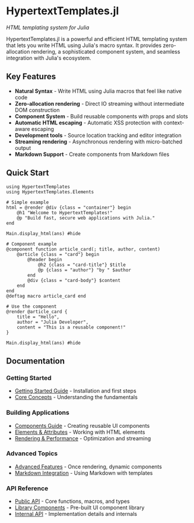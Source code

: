 # HypertextTemplates.jl

_HTML templating system for Julia_

HypertextTemplates.jl is a powerful and efficient HTML templating system that lets you write HTML using Julia's macro syntax. It provides zero-allocation rendering, a sophisticated component system, and seamless integration with Julia's ecosystem.

## Key Features

- **Natural Syntax** - Write HTML using Julia macros that feel like native code
- **Zero-allocation rendering** - Direct IO streaming without intermediate DOM construction
- **Component System** - Build reusable components with props and slots
- **Automatic HTML escaping** - Automatic XSS protection with context-aware escaping
- **Development tools** - Source location tracking and editor integration
- **Streaming rendering** - Asynchronous rendering with micro-batched output
- **Markdown Support** - Create components from Markdown files

## Quick Start

```@example get-started
using HypertextTemplates
using HypertextTemplates.Elements

# Simple example
html = @render @div {class = "container"} begin
    @h1 "Welcome to HypertextTemplates!"
    @p "Build fast, secure web applications with Julia."
end

Main.display_html(ans) #hide
```

```@example get-started
# Component example
@component function article_card(; title, author, content)
    @article {class = "card"} begin
        @header begin
            @h2 {class = "card-title"} $title
            @p {class = "author"} "by " $author
        end
        @div {class = "card-body"} $content
    end
end
@deftag macro article_card end

# Use the component
@render @article_card {
    title = "Hello",
    author = "Julia Developer",
    content = "This is a reusable component!"
}

Main.display_html(ans) #hide
```

## Documentation

### Getting Started
- [Getting Started Guide](getting-started.md) - Installation and first steps
- [Core Concepts](core-concepts.md) - Understanding the fundamentals

### Building Applications
- [Components Guide](components.md) - Creating reusable UI components
- [Elements & Attributes](elements-attributes.md) - Working with HTML elements
- [Rendering & Performance](rendering.md) - Optimization and streaming

### Advanced Topics
- [Advanced Features](advanced-features.md) - Once rendering, dynamic components
- [Markdown Integration](markdown-integration.md) - Using Markdown with templates

### API Reference
- [Public API](api-public.md) - Core functions, macros, and types
- [Library Components](api-library.md) - Pre-built UI component library
- [Internal API](api-internal.md) - Implementation details and internals

